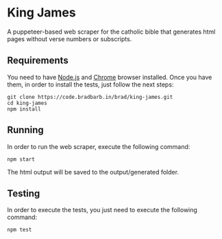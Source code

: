 # King James

A puppeteer-based web scraper for the catholic bible that generates html pages without verse numbers or subscripts. 

## Requirements
You need to have [Node.js](https://nodejs.org/en/) and [Chrome](https://www.google.es/chrome/index.html) browser installed. Once you have them, in order to install the tests, just follow the next steps:
```
git clone https://code.bradbarb.in/brad/king-james.git
cd king-james
npm install
```
## Running
In order to run the web scraper, execute the following command:
```
npm start
```
The html output will be saved to the output/generated folder.

## Testing
In order to execute the tests, you just need to execute the following command:
```
npm test
```


